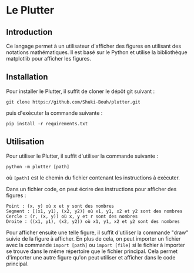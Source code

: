 # Le Plutter

## Introduction

Ce langage permet à un utilisateur d'afficher des figures en utilisant des notations mathématiques. 
Il est basé sur le Python et utilise la bibliothèque matplotlib pour afficher les figures.

## Installation

Pour installer le Plutter, il suffit de cloner le dépôt git suivant :

```
git clone https://github.com/Shuki-Bouh/plutter.git
```

puis d'exécuter la commande suivante :

```
pip install -r requirements.txt
```

## Utilisation

Pour utiliser le Plutter, il suffit d'utiliser la commande suivante :

```python -m plutter [path]```

où `[path]` est le chemin du fichier contenant les instructions à exécuter.

Dans un fichier code, on peut écrire des instructions pour afficher des figures :

    Point : (x, y) où x et y sont des nombres
    Segment : [(x1, y1), (x2, y2)] où x1, y1, x2 et y2 sont des nombres
    Cercle : (r, (x, y)) où x, y et r sont des nombres
    Droite : ((x1, y1), (x2, y2)) où x1, y1, x2 et y2 sont des nombres

Pour afficher ensuite une telle figure, il suffit d'utiliser la commande "draw" suivie de la figure à afficher.
En plus de cela, on peut importer un fichier avec la commande
```import [path]``` ou ```ìmport [file]``` si le fichier à importer se trouve dans le même répertoire que le fichier principal.
Cela permet d'importer une autre figure qu'on peut utiliser et afficher dans le code principal.